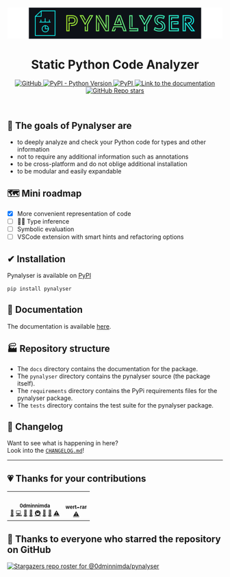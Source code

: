 ![Pynalyser Logo](https://raw.githubusercontent.com/0dminnimda/pynalyser/main/docs/_static/logo.svg)

<h1 align="center">Static Python Code Analyzer</h1>

<p align="center">
    <a href="https://github.com/0dminnimda/pynalyser/blob/main/LICENSE">
        <img alt="GitHub" src="https://img.shields.io/github/license/0dminnimda/pynalyser">
    </a>
    <a href="https://pypi.org/project/pynalyser/">
        <img alt="PyPI - Python Version" src="https://img.shields.io/pypi/pyversions/pynalyser">
    </a>
    <a href="https://pypi.org/project/pynalyser/">
        <img alt="PyPI" src="https://img.shields.io/pypi/v/pynalyser">
    </a>
    <a href="https://pynalyser.readthedocs.io/">
        <img alt="Link to the documentation" src="https://readthedocs.org/projects/pynalyser/badge/?version=latest">
    </a>
    <a href="https://github.com/0dminnimda/pynalyser">
        <img alt="GitHub Repo stars" src="https://img.shields.io/github/stars/0dminnimda/pynalyser?style=social">
    </a>
</p>

<!-- ALL-CONTRIBUTORS-BADGE:START - Do not remove or modify this section -->
<!-- I don't want it -->
<!-- ALL-CONTRIBUTORS-BADGE:END -->

<!-- not yet, but in the future! -->
<!-- <p align="center">Powerful static analysis open to the public to explore and create amazing tools for the Python environment</p> -->

<br>

## 🎯 The goals of Pynalyser are

- to deeply analyze and check your Python code for types and other information
- not to require any additional information such as annotations
- to be cross-platform and do not oblige additional installation
- to be modular and easily expandable
<!-- - being able to choose between enforcing ... -->

## 🗺 Mini roadmap

- [X] More convenient representation of code
- [ ] 👨‍🔧 Type inference
- [ ] Symbolic evaluation
- [ ] VSCode extension with smart hints and refactoring options

## ✔ Installation

Pynalyser is available on [PyPI](https://pypi.org/project/pynalyser/)

```console
pip install pynalyser
```

## 📃 Documentation

The documentation is available [here](https://pynalyser.readthedocs.io/).

## 🏭 Repository structure

- The `docs` directory contains the documentation for the package.
- The `pynalyser` directory contains the pynalyser source (the package itself).
- The `requirements` directory contains the PyPi requirements files for the pynalyser package.
- The `tests` directory contains the test suite for the pynalyser package.

## 👀 Changelog

Want to see what is happening in here?  
Look into the [`CHANGELOG.md`](https://github.com/0dminnimda/pynalyser/blob/main/CHANGELOG.md)!

---

## 💗 Thanks for your contributions

<!-- ALL-CONTRIBUTORS-LIST:START - Do not remove or modify this section -->
<!-- prettier-ignore-start -->
<!-- markdownlint-disable -->
<table>
  <tr>
    <td align="center"><a href="https://github.com/0dminnimda"><img src="https://avatars.githubusercontent.com/u/52697657?v=4?s=100" width="100px;" alt=""/><br /><sub><b>0dminnimda</b></sub></a><br /><a href="#projectManagement-0dminnimda" title="Project Management">📆</a> <a href="https://github.com/0dminnimda/pynalyser/commits?author=0dminnimda" title="Code">💻</a> <a href="https://github.com/0dminnimda/pynalyser/commits?author=0dminnimda" title="Documentation">📖</a> <a href="#design-0dminnimda" title="Design">🎨</a> <a href="#infra-0dminnimda" title="Infrastructure (Hosting, Build-Tools, etc)">🚇</a> <a href="#maintenance-0dminnimda" title="Maintenance">🚧</a> <a href="https://github.com/0dminnimda/pynalyser/pulls?q=is%3Apr+reviewed-by%3A0dminnimda" title="Reviewed Pull Requests">👀</a> <a href="https://github.com/0dminnimda/pynalyser/commits?author=0dminnimda" title="Tests">⚠️</a></td>
    <td align="center"><a href="https://github.com/wert-rar"><img src="https://avatars.githubusercontent.com/u/72702040?v=4?s=100" width="100px;" alt=""/><br /><sub><b>wert-rar</b></sub></a><br /><a href="https://github.com/0dminnimda/pynalyser/commits?author=wert-rar" title="Tests">⚠️</a></td>
  </tr>
</table>

<!-- markdownlint-restore -->
<!-- prettier-ignore-end -->

<!-- ALL-CONTRIBUTORS-LIST:END -->

## 🌟 Thanks to everyone who starred the repository on GitHub

[![Stargazers repo roster for @0dminnimda/pynalyser](https://reporoster.com/stars/dark/0dminnimda/pynalyser)](https://github.com/0dminnimda/pynalyser/stargazers)
